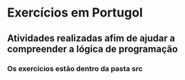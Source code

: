 # Exercícios em Portugol

## Atividades realizadas afim de ajudar a compreender a lógica de programação

### Os exercícios estão dentro da pasta src


